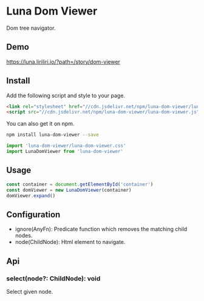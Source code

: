 # Luna Dom Viewer

Dom tree navigator.

## Demo

https://luna.liriliri.io/?path=/story/dom-viewer

## Install

Add the following script and style to your page.

```html
<link rel="stylesheet" href="//cdn.jsdelivr.net/npm/luna-dom-viewer/luna-dom-viewer.css" />
<script src="//cdn.jsdelivr.net/npm/luna-dom-viewer/luna-dom-viewer.js"></script>
```

You can also get it on npm.

```bash
npm install luna-dom-viewer --save
```

```javascript
import 'luna-dom-viewer/luna-dom-viewer.css'
import LunaDomViewer from 'luna-dom-viewer'
```

## Usage

```javascript
const container = document.getElementById('container')
const domViewer = new LunaDomViewer(container)
domViewer.expand()
```

## Configuration

* ignore(AnyFn): Predicate function which removes the matching child nodes.
* node(ChildNode): Html element to navigate.

## Api

### select(node?: ChildNode): void

Select given node.
